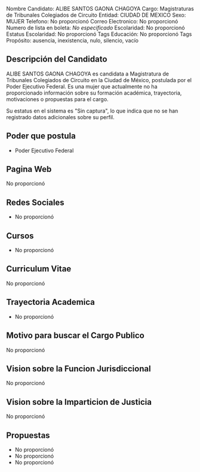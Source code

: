 Nombre Candidato: ALIBE SANTOS GAONA CHAGOYA
Cargo: Magistraturas de Tribunales Colegiados de Circuito
Entidad: CIUDAD DE MEXICO
Sexo: MUJER
Telefono: No proporcionó
Correo Electronico: No proporcionó
Numero de lista en boleta: *No especificado*
Escolaridad: No proporcionó
Estatus Escolaridad: No proporcionó
Tags Educación: No proporcionó
Tags Propósito: ausencia, inexistencia, nulo, silencio, vacío


## Descripción del Candidato 

ALIBE SANTOS GAONA CHAGOYA es candidata a Magistratura de Tribunales Colegiados de Circuito en la Ciudad de México, postulada por el Poder Ejecutivo Federal.  Es una mujer que actualmente no ha proporcionado información sobre su formación académica, trayectoria, motivaciones o propuestas para el cargo.

Su estatus en el sistema es "Sin captura", lo que indica que no se han registrado datos adicionales sobre su perfil.


## Poder que postula

- Poder Ejecutivo Federal


## Pagina Web

No proporcionó


## Redes Sociales

- No proporcionó


## Cursos

- No proporcionó


## Curriculum Vitae

No proporcionó


## Trayectoria Academica

- No proporcionó


## Motivo para buscar el Cargo Publico

No proporcionó


## Vision sobre la Funcion Jurisdiccional

No proporcionó


## Vision sobre la Imparticion de Justicia

No proporcionó


## Propuestas

- No proporcionó
- No proporcionó
- No proporcionó

